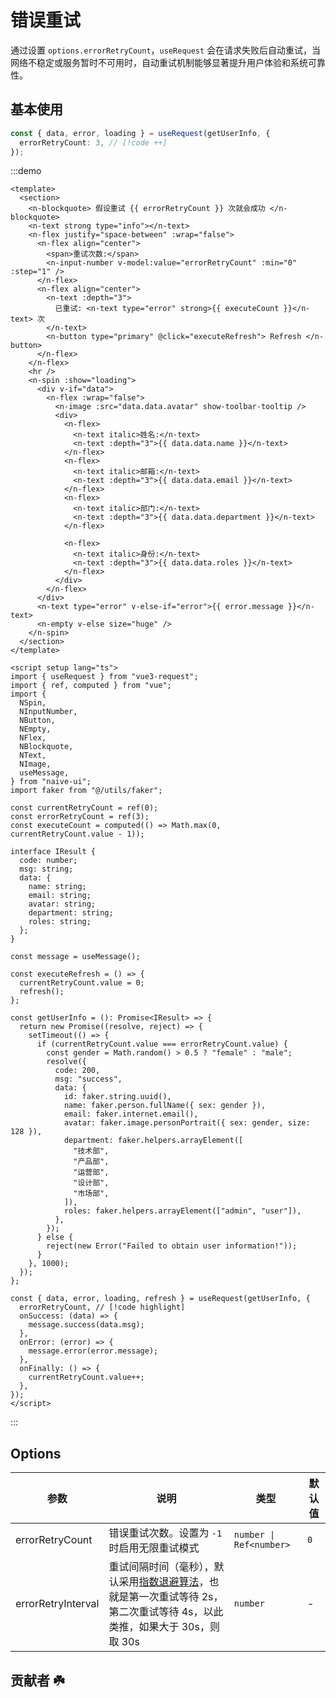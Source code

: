 # 错误重试

通过设置 `options.errorRetryCount`，`useRequest` 会在请求失败后自动重试，当网络不稳定或服务暂时不可用时，自动重试机制能够显著提升用户体验和系统可靠性。

## 基本使用

```ts
const { data, error, loading } = useRequest(getUserInfo, {
  errorRetryCount: 3, // [!code ++]
});
```

:::demo

```vue
<template>
  <section>
    <n-blockquote> 假设重试 {{ errorRetryCount }} 次就会成功 </n-blockquote>
    <n-text strong type="info"></n-text>
    <n-flex justify="space-between" :wrap="false">
      <n-flex align="center">
        <span>重试次数:</span>
        <n-input-number v-model:value="errorRetryCount" :min="0" :step="1" />
      </n-flex>
      <n-flex align="center">
        <n-text :depth="3">
          已重试: <n-text type="error" strong>{{ executeCount }}</n-text> 次
        </n-text>
        <n-button type="primary" @click="executeRefresh"> Refresh </n-button>
      </n-flex>
    </n-flex>
    <hr />
    <n-spin :show="loading">
      <div v-if="data">
        <n-flex :wrap="false">
          <n-image :src="data.data.avatar" show-toolbar-tooltip />
          <div>
            <n-flex>
              <n-text italic>姓名:</n-text>
              <n-text :depth="3">{{ data.data.name }}</n-text>
            </n-flex>
            <n-flex>
              <n-text italic>邮箱:</n-text>
              <n-text :depth="3">{{ data.data.email }}</n-text>
            </n-flex>
            <n-flex>
              <n-text italic>部门:</n-text>
              <n-text :depth="3">{{ data.data.department }}</n-text>
            </n-flex>

            <n-flex>
              <n-text italic>身份:</n-text>
              <n-text :depth="3">{{ data.data.roles }}</n-text>
            </n-flex>
          </div>
        </n-flex>
      </div>
      <n-text type="error" v-else-if="error">{{ error.message }}</n-text>
      <n-empty v-else size="huge" />
    </n-spin>
  </section>
</template>

<script setup lang="ts">
import { useRequest } from "vue3-request";
import { ref, computed } from "vue";
import {
  NSpin,
  NInputNumber,
  NButton,
  NEmpty,
  NFlex,
  NBlockquote,
  NText,
  NImage,
  useMessage,
} from "naive-ui";
import faker from "@/utils/faker";

const currentRetryCount = ref(0);
const errorRetryCount = ref(3);
const executeCount = computed(() => Math.max(0, currentRetryCount.value - 1));

interface IResult {
  code: number;
  msg: string;
  data: {
    name: string;
    email: string;
    avatar: string;
    department: string;
    roles: string;
  };
}

const message = useMessage();

const executeRefresh = () => {
  currentRetryCount.value = 0;
  refresh();
};

const getUserInfo = (): Promise<IResult> => {
  return new Promise((resolve, reject) => {
    setTimeout(() => {
      if (currentRetryCount.value === errorRetryCount.value) {
        const gender = Math.random() > 0.5 ? "female" : "male";
        resolve({
          code: 200,
          msg: "success",
          data: {
            id: faker.string.uuid(),
            name: faker.person.fullName({ sex: gender }),
            email: faker.internet.email(),
            avatar: faker.image.personPortrait({ sex: gender, size: 128 }),
            department: faker.helpers.arrayElement([
              "技术部",
              "产品部",
              "运营部",
              "设计部",
              "市场部",
            ]),
            roles: faker.helpers.arrayElement(["admin", "user"]),
          },
        });
      } else {
        reject(new Error("Failed to obtain user information!"));
      }
    }, 1000);
  });
};

const { data, error, loading, refresh } = useRequest(getUserInfo, {
  errorRetryCount, // [!code highlight]
  onSuccess: (data) => {
    message.success(data.msg);
  },
  onError: (error) => {
    message.error(error.message);
  },
  onFinally: () => {
    currentRetryCount.value++;
  },
});
</script>
```

:::

## Options

| 参数               | 说明                                                                                                                                                                          | 类型                    | 默认值 |
| ------------------ | ----------------------------------------------------------------------------------------------------------------------------------------------------------------------------- | ----------------------- | ------ |
| errorRetryCount    | 错误重试次数。设置为 `-1` 时启用无限重试模式                                                                                                                                  | `number \| Ref<number>` | `0`    |
| errorRetryInterval | 重试间隔时间（毫秒），默认采用[指数退避算法](https://en.wikipedia.org/wiki/Exponential_backoff)，也就是第一次重试等待 2s，第二次重试等待 4s，以此类推，如果大于 30s，则取 30s | `number`                | -      |

## 贡献者 :shamrock:

<Team />
